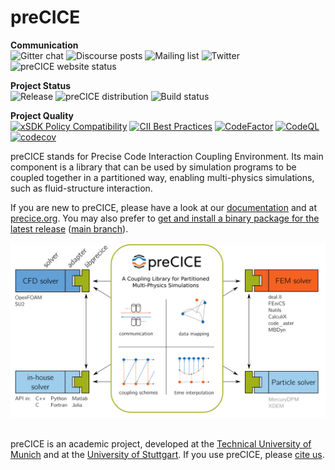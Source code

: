 # preCICE #

**Communication**  
<a style="text-decoration: none" href="https://gitter.im/precice/Lobby" target="_blank">
    <img src="https://img.shields.io/badge/chat-on%20gitter-9c3375.svg" alt="Gitter chat">
</a>
<a style="text-decoration: none" href="https://precice.discourse.group" target="_blank">
    <img alt="Discourse posts" src="https://img.shields.io/discourse/posts?label=discourse%20QA&server=https%3A%2F%2Fprecice.discourse.group">
</a>
<a style="text-decoration: none" href="https://mailman.informatik.uni-stuttgart.de/mailman/listinfo/precice" target="_blank">
    <img src="https://img.shields.io/badge/mailing%20list-subscribe-blue.svg" alt="Mailing list">
</a>
<a style="text-decoration: none" href="https://twitter.com/preCICE_org" target="_blank">
    <img src="https://img.shields.io/badge/twitter-%40preCICE__org-1da1f2.svg" alt="Twitter">
</a>
<a style="text-decoration: none" href="https://www.precice.org/" target="_blank">
    <img src="https://img.shields.io/website-up-down-green-red/https/precice.org.svg?label=website" alt="preCICE website status">
</a>

**Project Status**  
<a style="text-decoration: none" href="https://github.com/precice/precice/releases/latest" target="_blank">
    <img src="https://img.shields.io/github/release/precice/precice.svg" alt="Release">
</a>
<a style="text-decoration: none" href="https://doi.org/10.18419/darus-2613" target="_blank">
    <img src="https://img.shields.io/badge/doi-10.18419%2Fdarus--2613-d45815.svg" alt="preCICE distribution">
</a>
<a style="text-decoration: none" href="https://github.com/precice/precice/actions?query=workflow%3A%22Build+and+Test%22+branch%3Adevelop" target="_blank">
    <img src="https://github.com/precice/precice/workflows/Build%20and%20Test/badge.svg" alt="Build status">
</a>

**Project Quality**  
[![xSDK Policy Compatibility](https://img.shields.io/badge/xSDK-member-brightgreen)](https://github.com/xsdk-project/xsdk-policy-compatibility/blob/master/precice-policy-compatibility.md)
[![CII Best Practices](https://bestpractices.coreinfrastructure.org/projects/3895/badge)](https://bestpractices.coreinfrastructure.org/projects/3895)
[![CodeFactor](https://www.codefactor.io/repository/github/precice/precice/badge)](https://www.codefactor.io/repository/github/precice/precice)
[![CodeQL](https://github.com/precice/precice/actions/workflows/codeql.yml/badge.svg)](https://github.com/precice/precice/actions/workflows/codeql.yml)
[![codecov](https://codecov.io/gh/precice/precice/branch/develop/graph/badge.svg?token=ixXCTXAZMU)](https://codecov.io/gh/precice/precice)

preCICE stands for Precise Code Interaction Coupling Environment. Its main component is a library that can be used by simulation programs to be coupled together in a partitioned way, enabling multi-physics simulations, such as fluid-structure interaction.

If you are new to preCICE, please have a look at our [documentation](https://www.precice.org/docs.html) and at [precice.org](https://www.precice.org). You may also prefer to [get and install a binary package for the latest release](https://github.com/precice/precice/releases/latest) ([main branch](https://github.com/precice/precice/tree/main)).

<div align="center" style="margin-bottom:30px">
<img src="https://github.com/precice/precice.github.io/blob/master/material/overview/precice-overview.png" alt="preCICE overview" style="max-height: 100%; max-width: 100%">
</div>

preCICE is an academic project, developed at the [Technical University of Munich](https://www.in.tum.de/i05/startseite/) and at the [University of Stuttgart](https://www.ipvs.uni-stuttgart.de). If you use preCICE, please [cite us](https://www.precice.org/publications/).
